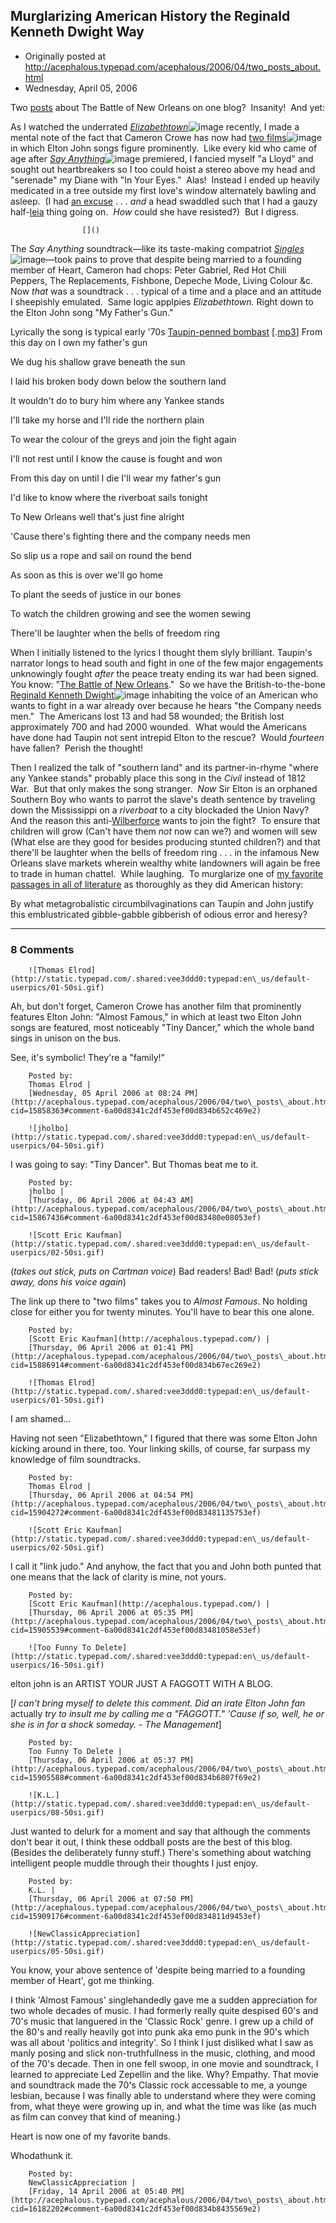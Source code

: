 ## Murglarizing American History the Reginald Kenneth Dwight Way

 * Originally posted at http://acephalous.typepad.com/acephalous/2006/04/two_posts_about.html
 * Wednesday, April 05, 2006



Two [posts](http://acephalous.typepad.com/acephalous/2005/03/the\_womans\_orde.html) about The Battle of New Orleans on one blog?  Insanity!  And yet: 

As I watched the underrated [_Elizabethtown_](http://www.amazon.com/exec/obidos/redirect?link\_code=ur2&tag=diesekoschmar-20&camp=1789&creative=9325&path=external-search%!F(MISSING)search-type=ss%!i(MISSING)ndex=dvd%!k(MISSING)eyword=Elizabethtown)![image](http://www.assoc-amazon.com/e/ir?t=diesekoschmar-20&l=ur2&o=1) recently, I made a mental note of the fact that Cameron Crowe has now had [two films](http://www.amazon.com/exec/obidos/redirect?link\_code=ur2&tag=diesekoschmar-20&camp=1789&creative=9325&path=external-search%!F(MISSING)search-type=ss%!i(MISSING)ndex=dvd%!k(MISSING)eyword=Almost%!F(MISSING)amous)![image](http://www.assoc-amazon.com/e/ir?t=diesekoschmar-20&l=ur2&o=1) in which Elton John songs figure prominently.  Like every kid who came of age after [_Say Anything_](http://www.amazon.com/exec/obidos/redirect?link\_code=ur2&tag=diesekoschmar-20&camp=1789&creative=9325&path=http%!A(MISSING)%!F(MISSING)%!F(MISSING)www.amazon.com%!F(MISSING)gp%!F(MISSING)product%!F(MISSING)B00003CXCI)![image](http://www.assoc-amazon.com/e/ir?t=diesekoschmar-20&l=ur2&o=1) premiered, I fancied myself "a Lloyd" and sought out heartbreakers so I too could hoist a stereo above my head and "serenade" my Diane with "In Your Eyes."  Alas!  Instead I ended up heavily medicated in a tree outside my first love's window alternately bawling and asleep.  (I had [an excuse](http://www.entcolumbia.org/tympan.htm) . . . _and_ a head swaddled such that I had a gauzy half-[leia](http://www.jedi-academy.com/props/leia\_headshot.jpg) thing going on.  _How_ could she have resisted?)  But I digress.  

		

					[]()
			

The _Say Anything_ soundtrack—like its taste-making compatriot [_Singles_](http://www.amazon.com/exec/obidos/redirect?link\_code=ur2&tag=diesekoschmar-20&camp=1789&creative=9325&path=http%!A(MISSING)%!F(MISSING)%!F(MISSING)www.amazon.com%!F(MISSING)gp%!F(MISSING)product%!F(MISSING)6305283516)![image](http://www.assoc-amazon.com/e/ir?t=diesekoschmar-20&l=ur2&o=1)—took
pains to prove that despite being married to a founding member of
Heart, Cameron had chops: Peter Gabriel, Red Hot Chili Peppers, The
Replacements, Fishbone, Depeche Mode, Living Colour &c.  Now _that_ was a soundtrack . . . typical of a time and a place and an attitude I sheepishly emulated.  Same logic applpies _Elizabethtown._ Right down to the Elton John song "My Father's Gun."

Lyrically the song is typical early '70s [Taupin-penned bombast](http://www.eltonography.com/albums/tumbleweed\_connection0.html) [.[mp3](http://acephalous.typepad.com/myfathersgun.mp3)]
From this day on I own my father's gun

We dug his shallow grave beneath the sun

I laid his broken body down below the southern land

It wouldn't do to bury him where any Yankee stands

I'll take my horse and I'll ride the northern plain

To wear the colour of the greys and join the fight again

I'll not rest until I know the cause is fought and won

From this day on until I die I'll wear my father's gun

I'd like to know where the riverboat sails tonight

To New Orleans well that's just fine alright

'Cause there's fighting there and the company needs men

So slip us a rope and sail on round the bend

As soon as this is over we'll go home

To plant the seeds of justice in our bones

To watch the children growing and see the women sewing

There'll be laughter when the bells of freedom ring

When
I initially listened to the lyrics I thought them slyly brilliant. 
Taupin's narrator longs to head south and fight in one of the few major
engagements unknowingly fought _after_ the peace treaty ending its war had been signed.  You know: "[The Battle of New Orleans](http://en.wikipedia.org/wiki/Battle\_of\_New\_Orleans)."  So we have the British-to-the-bone [Reginald Kenneth Dwight](http://www.amazon.com/exec/obidos/redirect?link\_code=ur2&tag=diesekoschmar-20&camp=1789&creative=9325&path=external-search%!F(MISSING)search-type=ss%!i(MISSING)ndex=music%!k(MISSING)eyword=Elton%!J(MISSING)ohn)![image](http://www.assoc-amazon.com/e/ir?t=diesekoschmar-20&l=ur2&o=1)
inhabiting the voice of an American who wants to fight in a war already
over because he hears "the Company needs men."  The Americans lost 13
and had 58 wounded; the British lost approximately 700 and had 2000
wounded.  What would the Americans have done had Taupin not sent
intrepid Elton to the rescue?  Would _fourteen_ have fallen?  Perish the thought!  

Then I realized the talk of "southern land" and its partner-in-rhyme "where any Yankee stands" probably place this song in the _Civil_ instead of 1812 War.  But that only makes the song stranger.  _Now_ Sir Elton is an orphaned Southern Boy who wants to parrot the slave's death sentence by traveling down the Mississippi on a _riverboat_ to a city blockaded the Union Navy?  And the reason this anti-[Wilberforce](http://en.wikipedia.org/wiki/William\_Wilberforce) wants to join the fight?  To ensure that children will grow (Can't have them _not_ now
can we?) and women will sew (What else are they good for besides
producing stunted children?) and that there'll be laughter when the
bells of freedom ring . . . in the infamous New Orleans slave markets
wherein wealthy white landowners will again be free to trade in human
chattel.  While laughing.  To murglarize one of [my favorite passages in all of literature](http://etext.library.adelaide.edu.au/r/rabelais/francois/r11g/part122.html) as thoroughly as they did American history:

By what
metagrobalistic circumbilvaginations can Taupin and John justify this emblustricated
gibble-gabble gibberish of odious error and heresy? 

			

* * *

### 8 Comments 

		

                
[]()

	

		![Thomas Elrod](http://static.typepad.com/.shared:vee3ddd0:typepad:en\_us/default-userpics/01-50si.gif)
	

	

		

Ah, but don't forget, Cameron Crowe has another film that prominently features Elton John: "Almost Famous," in which at least two Elton John songs are featured, most noticeably "Tiny Dancer," which the whole band sings in unison on the bus.

See, it's symbolic!  They're a "family!"

	

		Posted by:
		Thomas Elrod |
		[Wednesday, 05 April 2006 at 08:24 PM](http://acephalous.typepad.com/acephalous/2006/04/two\_posts\_about.html?cid=15858363#comment-6a00d8341c2df453ef00d834b652c469e2)

[]()

	

		![jholbo](http://static.typepad.com/.shared:vee3ddd0:typepad:en\_us/default-userpics/04-50si.gif)
	

	

		

I was going to say: "Tiny Dancer". But Thomas beat me to it.

	

		Posted by:
		jholbo |
		[Thursday, 06 April 2006 at 04:43 AM](http://acephalous.typepad.com/acephalous/2006/04/two\_posts\_about.html?cid=15867436#comment-6a00d8341c2df453ef00d83480e08053ef)

[]()

	

		![Scott Eric Kaufman](http://static.typepad.com/.shared:vee3ddd0:typepad:en\_us/default-userpics/02-50si.gif)
	

	

		

(_takes out stick, puts on Cartman voice_) Bad readers!  Bad!  Bad! (_puts stick away, dons his voice again_)  

The link up there to "two films" takes you to _Almost Famous_.  No holding close for either you for twenty minutes.  You'll have to bear this one alone.

	

		Posted by:
		[Scott Eric Kaufman](http://acephalous.typepad.com/) |
		[Thursday, 06 April 2006 at 01:41 PM](http://acephalous.typepad.com/acephalous/2006/04/two\_posts\_about.html?cid=15886914#comment-6a00d8341c2df453ef00d834b67ec269e2)

[]()

	

		![Thomas Elrod](http://static.typepad.com/.shared:vee3ddd0:typepad:en\_us/default-userpics/01-50si.gif)
	

	

		

I am shamed...

Having not seen "Elizabethtown," I figured that there was some Elton John kicking around in there, too.  Your linking skills, of course, far surpass my knowledge of film soundtracks.

	

		Posted by:
		Thomas Elrod |
		[Thursday, 06 April 2006 at 04:54 PM](http://acephalous.typepad.com/acephalous/2006/04/two\_posts\_about.html?cid=15904272#comment-6a00d8341c2df453ef00d83481135753ef)

[]()

	

		![Scott Eric Kaufman](http://static.typepad.com/.shared:vee3ddd0:typepad:en\_us/default-userpics/02-50si.gif)
	

	

		

I call it "link judo."  And anyhow, the fact that you and John both punted that one means that the lack of clarity is mine, not yours.

	

		Posted by:
		[Scott Eric Kaufman](http://acephalous.typepad.com/) |
		[Thursday, 06 April 2006 at 05:35 PM](http://acephalous.typepad.com/acephalous/2006/04/two\_posts\_about.html?cid=15905539#comment-6a00d8341c2df453ef00d83481058e53ef)

[]()

	

		![Too Funny To Delete](http://static.typepad.com/.shared:vee3ddd0:typepad:en\_us/default-userpics/16-50si.gif)
	

	

		

elton john is an ARTIST YOUR JUST A FAGGOTT WITH A BLOG.

[_I can't bring myself to delete this comment.  Did an irate Elton John fan_ actually _try to insult me by calling me a "FAGGOTT."  'Cause if so, well, he or she is in for a shock someday. - The Management_]

	

		Posted by:
		Too Funny To Delete |
		[Thursday, 06 April 2006 at 05:37 PM](http://acephalous.typepad.com/acephalous/2006/04/two\_posts\_about.html?cid=15905588#comment-6a00d8341c2df453ef00d834b6807f69e2)

[]()

	

		![K.L.](http://static.typepad.com/.shared:vee3ddd0:typepad:en\_us/default-userpics/08-50si.gif)
	

	

		

Just wanted to delurk for a moment and say that although the comments don't bear it out, I think these oddball posts are the best of this blog.  (Besides the deliberately funny stuff.)  There's something about watching intelligent people muddle through their thoughts I just enjoy.  

	

		Posted by:
		K.L. |
		[Thursday, 06 April 2006 at 07:50 PM](http://acephalous.typepad.com/acephalous/2006/04/two\_posts\_about.html?cid=15909176#comment-6a00d8341c2df453ef00d834811d9453ef)

[]()

	

		![NewClassicAppreciation](http://static.typepad.com/.shared:vee3ddd0:typepad:en\_us/default-userpics/05-50si.gif)
	

	

		

You know, your above sentence of 'despite being married to a founding member of Heart', got me thinking.

I think 'Almost Famous' singlehandedly gave me a sudden appreciation for two whole decades of music. I had formerly really quite despised 60's and 70's music that languered in the 'Classic Rock' genre. I grew up a child of the 80's and really heavily got into punk aka emo punk in the 90's which was all about 'politics and integrity'. So I think I just disliked what I saw as manly posing and slick non-truthfullness in the music, clothing, and mood of the 70's decade. Then in one fell swoop, in one movie and soundtrack, I learned to appreciate Led Zepellin and the like. Why? Empathy. That movie and soundtrack made the 70's Classic rock accessable to me, a younge lesbian, because I was finally able to understand where they were coming from, what theye were growing up in, and what the time was like (as much as film can convey that kind of meaning.)  

Heart is now one of my favorite bands.  

Whodathunk it.

	

		Posted by:
		NewClassicAppreciation |
		[Friday, 14 April 2006 at 05:40 PM](http://acephalous.typepad.com/acephalous/2006/04/two\_posts\_about.html?cid=16182202#comment-6a00d8341c2df453ef00d834b8435569e2)

		

        